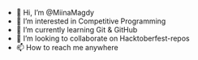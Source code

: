 - 👋 Hi, I’m @MiinaMagdy
- 👀 I’m interested in Competitive Programming
- 🌱 I’m currently learning Git & GitHub
- 💞️ I’m looking to collaborate on Hacktoberfest-repos
- 📫 How to reach me anywhere

<!---
MiinaMagdy/MiinaMagdy is a ✨ special ✨ repository because its `README.md` (this file) appears on your GitHub profile.
You can click the Preview link to take a look at your changes.
--->
